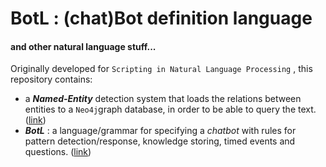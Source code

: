 # BotL : (chat)Bot definition language 

####  and other natural language stuff...

Originally developed for `Scripting in Natural Language Processing` , this repository contains:

- a ***Named-Entity*** detection system that loads the relations between entities to a `Neo4j`graph database, in order to be able to query the text. ([link](https://github.com/jcp19/Botl-and-NLP/tree/master/named_entity))
- ***BotL*** : a language/grammar for specifying a _chatbot_ with rules for pattern detection/response, knowledge storing, timed events and questions. ([link](https://github.com/jcp19/Botl-and-NLP/tree/master/botl))


